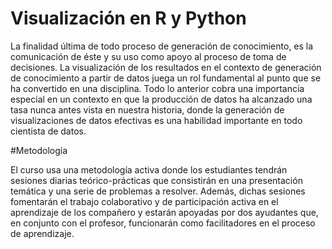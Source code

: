 # Visualización en R y Python

La finalidad última de todo proceso de generación de conocimiento, es la comunicación de éste y su uso como apoyo al proceso
de toma de decisiones. La visualización de los resultados en el contexto de generación de conocimiento a partir de datos juega
un rol fundamental al punto que se ha convertido en una disciplina. Todo lo anterior cobra una importancia especial en un 
contexto en que la producción de datos ha alcanzado una tasa nunca antes vista en nuestra historia, donde la generación de 
visualizaciones de datos efectivas es una habilidad importante en todo cientista de datos.

#Metodología

El curso usa una metodología activa donde los estudiantes tendrán sesiones diarias teórico-prácticas que 
consistirán en una presentación temática y una serie de problemas a resolver. Además, dichas sesiones fomentarán el 
trabajo colaborativo y de participación activa en el aprendizaje de los compañero y estarán apoyadas por dos ayudantes que, en conjunto con el profesor, funcionarán como facilitadores en el proceso de aprendizaje.
